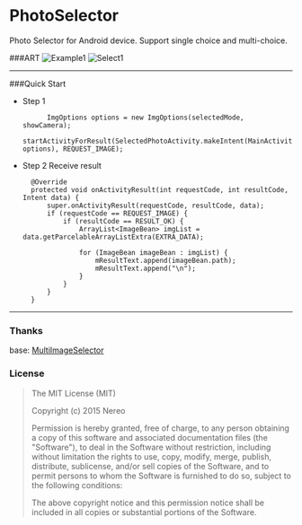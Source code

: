 # PhotoSelector

Photo Selector for Android device. Support single choice and multi-choice.



###ART
![Example1](art/demo1.png) ![Select1](art/demo2.png)


-------------------


###Quick Start 


* Step 1
  

			ImgOptions options = new ImgOptions(selectedMode, showCamera);
            startActivityForResult(SelectedPhotoActivity.makeIntent(MainActivity.this, options), REQUEST_IMAGE);
	
 

* Step 2
Receive result 

 
		@Override
	    protected void onActivityResult(int requestCode, int resultCode, Intent data) {
	        super.onActivityResult(requestCode, resultCode, data);
	        if (requestCode == REQUEST_IMAGE) {
	            if (resultCode == RESULT_OK) {
	                ArrayList<ImageBean> imgList = data.getParcelableArrayListExtra(EXTRA_DATA);
	
	                for (ImageBean imageBean : imgList) {
	                    mResultText.append(imageBean.path);
	                    mResultText.append("\n");
	                }	            
	            }
	        }
	    }

  

 
 
---

### Thanks

base: [MultiImageSelector](https://github.com/lovetuzitong/MultiImageSelector)

### License

> The MIT License (MIT)
> 
> Copyright (c) 2015 Nereo
> 
> Permission is hereby granted, free of charge, to any person obtaining a copy of this software and associated documentation files (the "Software"), to deal in the Software without restriction, including without limitation the rights to use, copy, modify, merge, publish, distribute, sublicense, and/or sell copies of the Software, and to permit persons to whom the Software is furnished to do so, subject to the following conditions:
> 
> The above copyright notice and this permission notice shall be included in all copies or substantial portions of the Software.  